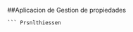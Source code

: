 ##Aplicacion de Gestion de propiedades

``` Aplicacion para uso exclusivo de www.thiessen.com.mx
``` Prsnlthiessen